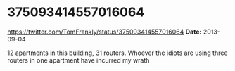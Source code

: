 # 375093414557016064
https://twitter.com/TomFrankly/status/375093414557016064
**Date:** 2013-09-04

12 apartments in this building, 31 routers. Whoever the idiots are using three routers in one apartment have incurred my wrath
